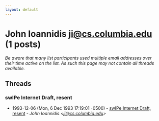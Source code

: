 ```yaml
---
layout: default
---
```


# John Ioannidis <ji@cs.columbia.edu> (1 posts)

_Be aware that many list participants used multiple email addresses over their time active on the list. As such this page may not contain all threads available._

## Threads

### swIPe Internet Draft, resent
+ 1993-12-06 (Mon, 6 Dec 1993 17:19:01 -0500) - [swIPe Internet Draft, resent](/archive/1993/12/f112b70c65da1958c9e4b633ab813826f92c818c8d6b1067d0954982f0a8618f) - _John Ioannidis \<ji@cs.columbia.edu\>_

